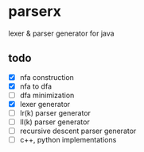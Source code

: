 # parserx
lexer &amp; parser generator for java

## todo

- [X] nfa construction
- [X] nfa to dfa
- [ ] dfa minimization 
- [X] lexer generator
- [ ] lr(k) parser generator
- [ ] ll(k) parser generator
- [ ] recursive descent parser generator
- [ ] c++, python implementations

